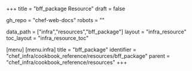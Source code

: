 +++
title = "bff_package Resource"
draft = false

gh_repo = "chef-web-docs"
robots = ""

data_path = ["infra","resources","bff_package"]
layout = "infra_resource"
toc_layout = "infra_resource_toc"


[menu]
  [menu.infra]
    title = "bff_package"
    identifier = "chef_infra/cookbook_reference/resources/bff_package"
    parent = "chef_infra/cookbook_reference/resources"
+++

<!-- The contents of this page are automatically generated from the bff_package.yaml file in the data directory. -->
<!-- To suggest a change, edit the https://github.com/chef/chef/blob/master/lib/chef/resource/bff_package.rb file
      and submit a pull request to the https://github.com/chef/chef repository. -->
